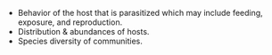 - Behavior of the host that is parasitized which may include feeding, exposure, and reproduction.
- Distribution & abundances of hosts.
- Species diversity of communities.